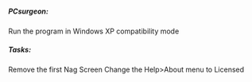 ##### PCsurgeon:
Run the program in Windows XP compatibility mode

##### Tasks:
Remove the first Nag Screen
Change the Help>About menu to Licensed
